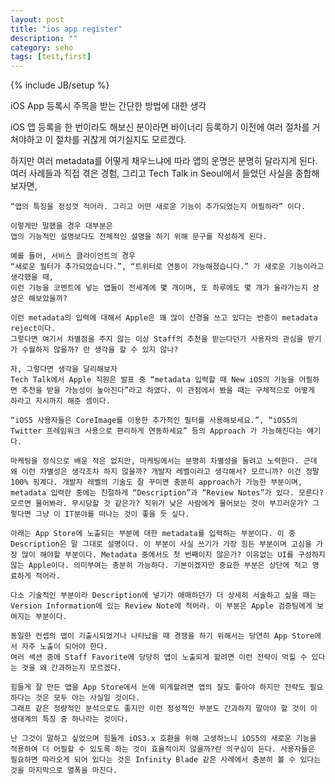 ```yaml
---
layout: post
title: "ios app register"
description: ""
category: seho
tags: [test,first]
---
```

{% include JB/setup %}

iOS App 등록시 주목을 받는 간단한 방법에 대한 생각

iOS 앱 등록을 한 번이라도 해보신 분이라면
바이너리 등록하기 이전에 여러 절차를 거쳐야하고 이 절차를 귀찮게 여기실지도 모르겠다.

하지만 여러 metadata를 어떻게 채우느냐에 따라 앱의 운명은 분명히 달라지게 된다.
여러 사례들과 직접 겪은 경험, 그리고 Tech Talk in Seoul에서 들었던 사실을 종합해보자면,

	“앱의 특징을 정성껏 적어라. 그리고 어떤 새로운 기능이 추가되었는지 어필하라” 이다.

	이렇게만 말했을 경우 대부분은
	앱의 기능적인 설명보다도 전체적인 설명을 하기 위해 문구를 작성하게 된다.

	예를 들어, 서비스 클라이언트의 경우
	“새로운 필터가 추가되었습니다.”, “트위터로 연동이 가능해졌습니다.” 가 새로운 기능이라고 생각했을 때,
	이런 기능을 코멘트에 넣는 앱들이 전세계에 몇 개이며, 또 하루에도 몇 개가 올라가는지 상상은 해보았을까?

	이런 metadata의 입력에 대해서 Apple은 꽤 많이 신경을 쓰고 있다는 반증이 metadata reject이다.
	그렇다면 여기서 차별점을 주지 않는 이상 Staff의 추천을 받는다던가 사용자의 관심을 받기가 수월하지 않을까? 란 생각을 할 수 있지 않나?

	자, 그렇다면 생각을 달리해보자
	Tech Talk에서 Apple 직원은 발표 중 “metadata 입력할 때 New iOS의 기능을 어필하면 추천을 받을 가능성이 높아진다”라고 하였다. 이 관점에서 봤을 때는 구체적으로 어떻게 하라고 지시까지 해준 셈이다.

	“iOS5 사용자들은 CoreImage를 이용한 추가적인 필터를 사용해보세요.”, “iOS5의 Twitter 프레임워크 사용으로 편리하게 연동하세요” 등의 Approach 가 가능해진다는 얘기다.

	마케팅을 정식으로 배운 적은 없지만, 마케팅에서는 분명히 차별성을 둘려고 노력한다. 근데 왜 이런 차별성은 생각조차 하지 않을까? 개발자 레벨이라고 생각해서? 모르니까? 이건 정말 100% 핑계다. 개발자 레벨의 기술도 잘 꾸미면 충분히 approach가 가능한 부분이며, metadata 입력란 중에는 친절하게 “Description”과 “Review Notes”가 있다. 모른다? 모르면 물어봐라. 무시당할 것 같은가? 직위가 낮은 사람에게 물어보는 것이 부끄러운가? 그렇다면 그냥 이 IT분야를 떠나는 것이 좋을 듯 싶다.

	아래는 App Store에 노출되는 부분에 대한 metadata를 입력하는 부분이다. 이 중 Description은 말 그대로 설명이다. 이 부분이 사실 쓰기가 가장 힘든 부분이며 고심을 가장 많이 해야할 부분이다. Metadata 중에서도 첫 번째이지 않은가? 이유없는 UI를 구성하지 않는 Apple이다. 의미부여는 충분히 가능하다. 기본이겠지만 중요한 부분은 상단에 적고 명료하게 적어라.

	다소 기술적인 부분이라 Description에 넣기가 애매하던가 더 상세히 서술하고 싶을 때는 Version Information에 있는 Review Note에 적어라. 이 부분은 Apple 검증팀에게 보여지는 부분이다.

	동일한 컨셉의 앱이 기출시되었거나 나타났을 때 경쟁을 하기 위해서는 당연히 App Store에서 자주 노출이 되어야 한다.
	여러 섹션 중에 Staff Favorite에 당당히 앱이 노출되게 할려면 이런 전략이 먹힐 수 있다는 것을 왜 간과하는지 모르겠다.

	힘들게 잘 만든 앱을 App Store에서 눈에 띄게할려면 앱의 질도 좋아야 하지만 전략도 필요하다는 것은 모두 아는 사실일 것이다.
	그래프 같은 정량적인 분석으로도 좋지만 이런 정성적인 부분도 간과하지 말아야 할 것이 이 생태계의 특징 중 하나라는 것이다.

	난 그것이 말하고 싶었으며 힘들게 iOS3.x 호환을 위해 고생하느니 iOS5의 새로운 기능을 적용하여 더 어필할 수 있도록 하는 것이 효율적이지 않을까?란 의구심이 든다. 사용자들은 필요하면 따라오게 되어 있다는 것은 Infinity Blade 같은 사례에서 충분히 볼 수 있다는 것을 마지막으로 열폭을 마친다. 
